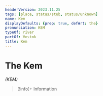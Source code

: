```yaml
---
headerVersion: 2023.11.25
tags: [place, status/stub, status/unknown]
name: Kem
displayDefaults: {prep: true, defArt: the}
pronunciation: KEM
typeOf: river
partOf: Vostok
title: Kem
---
```

# The Kem
*(KEM)*
>[!info]+ Information  
>   
>> 


